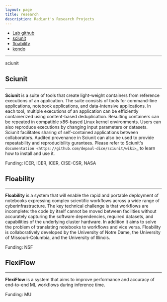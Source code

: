 ```yaml
---
layout: page
title: research
description: Radiant's Research Projects 
---
```


<div class="navbar">
    <div class="navbar-inner">
        <ul class="nav">
            <li><a href="https://github.com/radiant-systems-lab/">Lab github</a></li>
            <li><a href="https://sciunit.github.io/">sciunit</a></li>
            <li><a href="https://floability.github.io">floability</a></li>
            <li><a href="https://kondo.hithub.io">kondo</a></li>
        </ul>
    </div>
</div>

---


 sciunit


## Sciunit
----------

**Sciunit** is a suite of tools that create light-weight containers from reference executions of an application. The suite consists of tools for command-line applications, notebook applications, and data-intensive applications. In each tool, multiple executions of an application can be efficiently containerized using content-based deduplication. Resulting containers can be repeated in compatible x86-based Linux kernel environments. Users can also reproduce executions by changing input parameters or datasets. Sciunit facilitates sharing of self-contained applications between collaborators. Audited provenance in Sciunit can also be used to provide repeatability and reproducibility gurantees. Please refer to Sciunit's `documentation
<https://github.com/depaul-dice/sciunit/wiki>`_ to learn how to install and use it.

<!--For latest research papers and publications on this project, visit `here <https://dice.cs.depaul.edu/publications>`_.-->

Funding: ICER, ICER, ICER, CISE-CSR, NASA 


## Floability
-----------

**Floability** is a system that will enable the rapid and portable deployment of notebooks expressing complex scientific workflows across a wide range of cyberinfrastructure. The key technical challenge is that workflows are incomplete: the code by itself cannot be moved between facilities without accurately capturing the software dependencies, required datasets, and capabilities of the underlying cluster hardware. In addition it aims to solve the problem of translating notebooks to workflows and vice versa. Floability is collaboratively developed by the University of Notre Dame, the University of Missouri-Columbia, and the University of Illinois.

Funding: NSF  

## FlexiFlow
-----------
**FlexiFlow** is a system that aims to improve performance and accuracy of end-to-end ML workflows during inference time. 	

Funding: MU 
